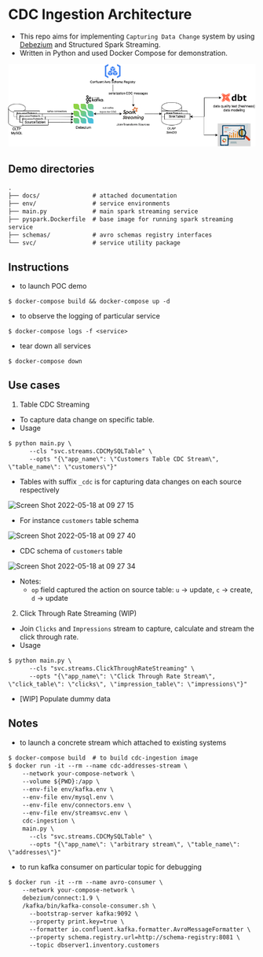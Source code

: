 # CDC Ingestion Architecture
- This repo aims for implementing `Capturing Data Change` system by using [Debezium](https://debezium.io/) and Structured Spark Streaming.
- Written in Python and used Docker Compose for demonstration.

![](./docs/CDCIngestion.png)

## Demo directories
```
.
├── docs/               # attached documentation
├── env/                # service environments
├── main.py             # main spark streaming service
├── pyspark.Dockerfile  # base image for running spark streaming service
├── schemas/            # avro schemas registry interfaces
└── svc/                # service utility package
```

## Instructions
- to launch POC demo
```shell script
$ docker-compose build && docker-compose up -d
```

- to observe the logging of particular service
```shell script
$ docker-compose logs -f <service>
```

- tear down all services
```shell script
$ docker-compose down
```

## Use cases
1) Table CDC Streaming
  - To capture data change on specific table.
  - Usage
```shell script
$ python main.py \
      --cls "svc.streams.CDCMySQLTable" \
      --opts "{\"app_name\": \"Customers Table CDC Stream\", \"table_name\": \"customers\"}"
```

  - Tables with suffix `_cdc` is for capturing data changes on each source respectively
<img width="214" alt="Screen Shot 2022-05-18 at 09 27 15" src="https://user-images.githubusercontent.com/35696768/168944984-c93b83de-8f37-4b5e-adb2-3d93f71dc78e.png">

  - For instance `customers` table schema
<img width="406" alt="Screen Shot 2022-05-18 at 09 27 40" src="https://user-images.githubusercontent.com/35696768/168945038-32464591-a78c-4e4a-b87b-dbda9070c8a8.png">

  - CDC schema of `customers` table
<img width="671" alt="Screen Shot 2022-05-18 at 09 27 34" src="https://user-images.githubusercontent.com/35696768/168945075-e6ba4cc8-6580-4652-9ac1-be2eb31d7241.png">

  - Notes:
    * `op` field captured the action on source table: `u` -> update, `c` -> create, `d` -> update

2) Click Through Rate Streaming (WIP)
  - Join `Clicks` and `Impressions` stream to capture, calculate and stream the click through rate.
  - Usage
```shell script
$ python main.py \
      --cls "svc.streams.ClickThroughRateStreaming" \
      --opts "{\"app_name\": \"Click Through Rate Stream\", \"click_table\": \"clicks\", \"impression_table\": \"impressions\"}"
```
  - [WIP] Populate dummy data

## Notes
- to launch a concrete stream which attached to existing systems
```shell script
$ docker-compose build  # to build cdc-ingestion image 
$ docker run -it --rm --name cdc-addresses-stream \
    --network your-compose-network \
    --volume ${PWD}:/app \
    --env-file env/kafka.env \
    --env-file env/mysql.env \
    --env-file env/connectors.env \
    --env-file env/streamsvc.env \
    cdc-ingestion \
    main.py \
      --cls "svc.streams.CDCMySQLTable" \
      --opts "{\"app_name\": \"arbitrary stream\", \"table_name\": \"addresses\"}"
```

- to run kafka consumer on particular topic for debugging
```shell script
$ docker run -it --rm --name avro-consumer \
    --network your-compose-network \
    debezium/connect:1.9 \
    /kafka/bin/kafka-console-consumer.sh \
      --bootstrap-server kafka:9092 \
      --property print.key=true \
      --formatter io.confluent.kafka.formatter.AvroMessageFormatter \
      --property schema.registry.url=http://schema-registry:8081 \
      --topic dbserver1.inventory.customers
```
